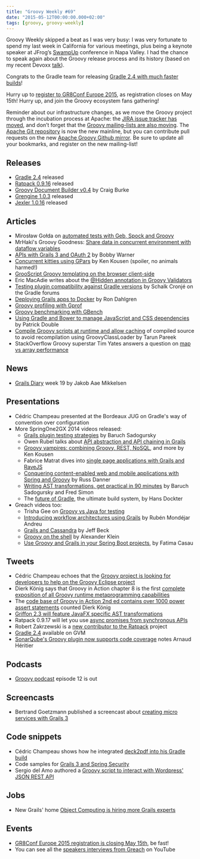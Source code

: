 ```yaml
---
title: "Groovy Weekly #69"
date: "2015-05-12T00:00:00.000+02:00"
tags: [groovy, groovy-weekly]
---
```


Groovy Weekly skipped a beat as I was very busy: I was very fortunate to spend my last week in California for various meetings, plus being a keynote speaker at JFrog’s [SwampUp](http://swampup.jfrog.com/) conference in Napa Valley. I had the chance to speak again about the Groovy release process and its history (based on my recent Devoxx [talk](https://speakerdeck.com/glaforge/groovys-release-process-devoxx-2015)).

Congrats to the Gradle team for releasing [Gradle 2.4 with much faster builds](http://swampup.jfrog.com/)!

Hurry up to [register to GR8Conf Europe 2015](http://us4.campaign-archive2.com/?u=ac7af4c02d6cec67fe3198a63&id=6071c3f248), as registration closes on May 15th! Hurry up, and join the Groovy ecosystem fans gathering!

Reminder about our infrastructure changes, as we move the Groovy project through the incubation process at Apache: the [JIRA issue tracker has moved](https://issues.apache.org/jira/browse/GROOVY/), and don’t forget that the [Groovy mailing-lists are also moving](http://www.groovy-lang.org/mailing-lists.html). The [Apache Git repository](https://twitter.com/glaforge/status/588809178958925824) is now the new mainline, but you can contribute pull requests on the new [Apache Groovy Github mirror](https://twitter.com/glaforge/status/588960808094326784). Be sure to update all your bookmarks, and register on the new mailing-list!

## Releases

*   [Gradle 2.4](https://discuss.gradle.org/t/gradle-2-4-released/9471) released
*   [Ratpack 0.9.16](http://ratpack.io/versions/0.9.16/) released
*   [Groovy Document Builder v0.4](http://www.craigburke.com/document-builder/) by Craig Burke
*   [Grengine 1.0.3](http://grengine.ch/manual.html#grengine-and-grape) released
*   [Jexler 1.0.16](http://www.jexler.net) released

## Articles

*   Mirosław Gołda on [automated tests with Geb, Spock and Groovy](http://allegrotech.io/automated-tests-with-geb-spock-and-groovy.html)
*   MrHaki's Groovy Goodness: [Share data in concurrent environment with dataflow variables](http://mrhaki.blogspot.dk/2015/05/groovy-goodness-share-data-in.html)
*   [APIs with Grails 3 and OAuth 2](http://blog.agileorbit.com/2015/05/11/Grails3-OAuth2.html) by Bobby Warner
*   [Concurrent kitties using GPars](https://kousenit.wordpress.com/2015/05/08/concurrent-kitties-using-gpars/) by Ken Kousen (spoiler, no animals harmed!)
*   [GrooScript Groovy templating on the browser client-side](http://grooscript.org/gradle/templating.html)
*   Eric MacAdie writes about the [@Hidden annotation in Groovy Validators](http://www.macadie.net/2015/05/09/hidden-annotation-in-groovy-validators/)
*   [Testing plugin compatibility against Gradle versions](https://discuss.gradle.org/t/testing-plugin-compatibility-against-gradle-versions/9473) by Schalk Cronjé on the Gradle forums
*   [Deploying Grails apps to Docker](http://www.dahlgren.so/docker/2015/04/12/Deploying-Grails-Apps-To-Docker/) by Ron Dahlgren
*   [Groovy profiling with Gprof](http://groovyalgorithms.altervista.org/groovy-profiling-with-gprof/)
*   [Groovy benchmarking with GBench](http://groovyalgorithms.altervista.org/groovy-benchmarking-with-gbench/)
*   [Using Gradle and Bower to manage JavaScript and CSS dependencies](https://objectpartners.com/2015/04/29/using-gradle-and-bower-to-manage-jscss-dependencies/) by Patrick Double
*   [Compile Groovy scripts at runtime and allow caching](http://www.intelligrape.com/blog/compile-groovyscript-at-runtime-allow-caching-of-compiled-source-to-avoid-recompilation-at-runtime-using-groovyclassloader/) of compiled source to avoid recompilation using GroovyClassLoader by Tarun Pareek
*   StackOverflow Groovy superstar Tim Yates answers a question on [map vs array performance](http://stackoverflow.com/questions/29976665/why-groovys-map-scales-better-than-array)

## News

*   [Grails Diary](http://grydeske.net/news/show/95) week 19 by Jakob Aae Mikkelsen

## Presentations

*   Cédric Champeau presented at the Bordeaux JUG on Gradle's way of convention over configuration
*   More SpringOne2GX 2014 videos released:
    *   [Grails plugin testing strategies](http://www.infoq.com/presentations/grails-plugin-testing) by Baruch Sadogursky
    *   Owen Rubel talks about [API abstraction and API chaining in Grails](http://www.infoq.com/presentations/api-grails-dry)
    *   [Groovy vampires: combining Groovy, REST, NoSQL](http://www.infoq.com/presentations/groovy-rest-nosql), and more by Ken Kousen
    *   Fabrice Matrat dives into [single page applications with Grails and RaveJS](http://www.infoq.com/presentations/single-page-app-ravejs-grails)
    *   [Conquering content-enabled web and mobile applications with Spring and Groovy](http://www.infoq.com/presentations/web-mobile-apps-spring-groovy) by Russ Danner
    *   [Writing AST transformations, get practical in 90 minutes](http://www.infoq.com/presentations/ast-transformations) by Baruch Sadogursky and Fred Simon
    *   The [future of Gradle](http://www.infoq.com/presentations/future-gradle-javascript), the ultimate build system, by Hans Dockter
*   Greach videos too:
    *   Trisha Gee on [Groovy vs Java for testing](http://java.dzone.com/articles/groovy-vs-java-testing-video)
    *   [Introducing workflow architectures using Grails](http://greachconf.com/speakers/ruben-mondejar-andreu-introducing-workflow-architectures-using-grails/) by Rubén Mondéjar Andreu
    *   [Grails and Cassandra](http://greachconf.com/speakers/jeff-beck-grails-and-cassandra/) by Jeff Beck
    *   [Groovy on the shell](http://greachconf.com/speakers/alexander-sascha-klein-groovy-on-the-shell/) by Alexander Klein
    *   [Use Groovy and Grails in your Spring Boot projects](http://greachconf.com/speakers/fatima-casau-use-groovy-grails-in-your-spring-boot-projects-don-t-be-afraid/), by Fatima Casau

## Tweets

*   Cédric Champeau echoes that the [Groovy project is looking for developers to help on the Groovy Eclipse project](https://twitter.com/CedricChampeau/status/593347714244575232)
*   Dierk König says that Groovy in Action chapter 8 is the first [complete exposition of all Groovy runtime metaprogramming capabilities](https://twitter.com/mittie/status/597649018676707328)
*   The [code base of Groovy in Action 2nd ed contains over 1000 power assert statements](https://twitter.com/mittie/status/596753493270110208) counted Dierk König
*   [Griffon 2.3 will feature JavaFX specific AST transformations](https://twitter.com/theaviary/status/597053097089826817)
*   Ratpack 0.9.17 will let you use [async promises from synchronous APIs](https://twitter.com/ratpackweb/status/594753885266378752)
*   Robert Zakrzewski is a [new contributor to the Ratpack](https://twitter.com/ratpackweb/status/595515092885643264) project
*   [Gradle 2.4](https://twitter.com/gvmtool/status/595553687617036289) available on GVM
*   [SonarQube's Groovy plugin now supports code coverage](https://twitter.com/aheritier/status/595671992797388800) notes Arnaud Héritier

## Podcasts

*   [Groovy podcast](https://www.youtube.com/watch?v=E36Dw5xbhzQ) episode 12 is out

## Screencasts

*   Bertrand Goetzmann published a screencast about [creating micro services with Grails 3](https://www.youtube.com/watch?v=LI6EIfmt26I)

## Code snippets

*   Cédric Champeau shows how he integrated [deck2pdf into his Gradle build](https://github.com/melix/bdxjug2015/blob/master/gradle/pdf.gradle)
*   Code samples for [Grails 3 and Spring Security](http://asoftwareguy.com/2015/03/30/spring-security-with-grails-3/)
*   Sergio del Amo authored a [Groovy script to interact with Wordpress' JSON REST API](https://github.com/sdelamo/wp-api-groovy)

## Jobs

*   New Grails' home [Object Computing is hiring more Grails experts](https://twitter.com/grailsframework/status/596081391013466113)
    
## Events

*   [GR8Conf Europe 2015 registration is closing May 15th](http://us4.campaign-archive2.com/?u=ac7af4c02d6cec67fe3198a63&id=6071c3f248), be fast!
*   You can see all the [speakers interviews from Greach](https://twitter.com/greachconf/status/595855035117895680) on YouTube